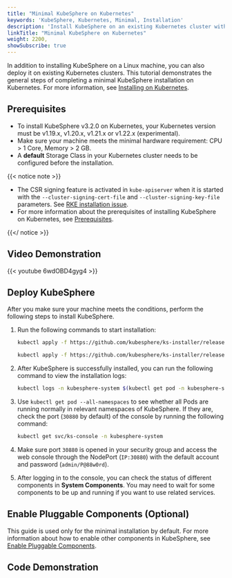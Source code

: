 ```yaml
---
title: "Minimal KubeSphere on Kubernetes"
keywords: 'KubeSphere, Kubernetes, Minimal, Installation'
description: 'Install KubeSphere on an existing Kubernetes cluster with a minimal installation package. Your Kubernetes cluster can be hosted on cloud or on-premises.'
linkTitle: "Minimal KubeSphere on Kubernetes"
weight: 2200,
showSubscribe: true
---
```


In addition to installing KubeSphere on a Linux machine, you can also deploy it on existing Kubernetes clusters. This tutorial demonstrates the general steps of completing a minimal KubeSphere installation on Kubernetes. For more information, see [Installing on Kubernetes](../../installing-on-kubernetes/).

## Prerequisites

- To install KubeSphere v3.2.0 on Kubernetes, your Kubernetes version must be v1.19.x, v1.20.x, v1.21.x or v1.22.x (experimental).
- Make sure your machine meets the minimal hardware requirement: CPU > 1 Core, Memory > 2 GB.
- A **default** Storage Class in your Kubernetes cluster needs to be configured before the installation.

{{< notice note >}}

- The CSR signing feature is activated in `kube-apiserver` when it is started with the `--cluster-signing-cert-file` and `--cluster-signing-key-file` parameters. See [RKE installation issue](https://github.com/kubesphere/kubesphere/issues/1925#issuecomment-591698309).
- For more information about the prerequisites of installing KubeSphere on Kubernetes, see [Prerequisites](../../installing-on-kubernetes/introduction/prerequisites/).

{{</ notice >}}

## Video Demonstration

{{< youtube 6wdOBD4gyg4 >}}

## Deploy KubeSphere

After you make sure your machine meets the conditions, perform the following steps to install KubeSphere.

1. Run the following commands to start installation:

    ```bash
    kubectl apply -f https://github.com/kubesphere/ks-installer/releases/download/v3.2.0/kubesphere-installer.yaml
    
    kubectl apply -f https://github.com/kubesphere/ks-installer/releases/download/v3.2.0/cluster-configuration.yaml
    ```

2. After KubeSphere is successfully installed, you can run the following command to view the installation logs:

    ```bash
    kubectl logs -n kubesphere-system $(kubectl get pod -n kubesphere-system -l app=ks-install -o jsonpath='{.items[0].metadata.name}') -f
    ```

3. Use `kubectl get pod --all-namespaces` to see whether all Pods are running normally in relevant namespaces of KubeSphere. If they are, check the port (`30880` by default) of the console by running the following command:

    ```bash
    kubectl get svc/ks-console -n kubesphere-system
    ```

4. Make sure port `30880` is opened in your security group and access the web console through the NodePort (`IP:30880`) with the default account and password (`admin/P@88w0rd`).

5. After logging in to the console, you can check the status of different components in **System Components**. You may need to wait for some components to be up and running if you want to use related services.

## Enable Pluggable Components (Optional)

This guide is used only for the minimal installation by default. For more information about how to enable other components in KubeSphere, see [Enable Pluggable Components](../../pluggable-components/).

## Code Demonstration
<script src="https://asciinema.org/a/362122.js" id="asciicast-362122" async></script>
